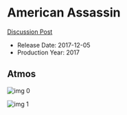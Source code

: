 # American Assassin

[Discussion Post](https://www.avsforum.com/threads/bass-eq-for-filtered-movies.2995212/post-56753210)

* Release Date: 2017-12-05
* Production Year: 2017

## Atmos

![img 0](https://i.imgur.com/NsvPRdE.jpg)

![img 1](https://i.imgur.com/umpBRnr.jpg)

